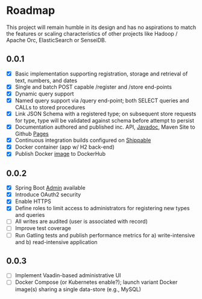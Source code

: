 # Roadmap

This project will remain humble in its design and has no aspirations to match the features or scaling characteristics of other projects like Hadoop / Apache Orc, ElasticSearch or SenseiDB.


## 0.0.1 

- [x] Basic implementation supporting registration, storage and retrieval of text, numbers, and dates
- [x] Single and batch POST capable /register and /store end-points
- [x] Dynamic query support
- [x] Named query support via /query end-point; both SELECT queries and CALLs to stored procedures
- [x] Link JSON Schema with a registered type; on subsequent store requests for type, type will be validated against schema before attempt to persist
- [x] Documentation authored and published inc. API, [Javadoc](http://fastnsilver.github.io/grivet/apidocs/index.html), Maven Site to Github [Pages](http://fastnsilver.github.io/grivet/)
- [x] Continuous integration builds configured on [Shippable](http://docs.shippable.com/)
- [x] Docker container (app w/ H2 back-end)
- [x] Publish Docker [image](https://hub.docker.com/r/fastnsilver/grivet/) to DockerHub

## 0.0.2

- [x] Spring Boot [Admin](https://github.com/codecentric/spring-boot-admin#spring-boot-admin) available
- [x] Introduce OAuth2 security
- [x] Enable HTTPS 
- [x] Define roles to limit access to administrators for registering new types and queries
- [ ] All writes are audited (user is associated with record)
- [ ] Improve test coverage
- [ ] Run Gatling tests and publish performance metrics for a) write-intensive and b) read-intensive application

## 0.0.3

- [ ] Implement Vaadin-based administrative UI
- [ ] Docker Compose (or Kubernetes enable?); launch variant Docker image(s) sharing a single data-store (e.g., MySQL)
